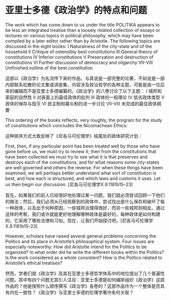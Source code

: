 # 亚里士多德《政治学》的特点和问题

The work which has come down to us under the title POLITIKA appears to be less an integrated treatise than a loosely related collection of essays or lectures on various topics in political philosophy, which may have been compiled by a later editor rather than by Aristotle. The following topics are discussed in the eight books:
I Naturalness of the city-state and of the household
II Critique of ostensibly best constitutions
III General theory of constitutions
IV Inferior constitutions
V Preservation and destruction of constitutions
VI Further discussion of democracy and oligarchy
VII–VIII Unfinished outline of the best constitution


这部以《政治学》为名流传下来的作品，与其说是一部完整的论著，不如说是一部内部联系松散的论文集或讲座集，内容涉及政治哲学的各种主题，可能是由一位后来的编辑而不是亚里士多德编纂的。《政治学》的八卷讨论了以下主题：
I 城邦和家庭的自然性
II 对表面上的最佳政体的批判
III 政体的一般理论
IV 低劣政体类型
V 政体的保存与毁灭
VI 民主制和寡头制的进一步讨论
VII-VIII 未完成的最佳政体纲要


This ordering of the books reflects, very roughly, the program for the study of constitutions which concludes the Nicomachean Ethics:


这种排序方式大致反映了《尼各马可伦理学》结尾处的政体研究计划：


First, then, if any particular point has been treated well by those who have gone before us, we must try to review it; then from the constitutions that have been collected we must try to see what it is that preserves and destroys each of the constitutions, and for what reasons some city-states are well governed and others the reverse. For when these things have been examined, we will perhaps better understand what sort of constitution is best, and how each is structured, and which laws and customs it uses. Let us then begin our discussion. \[尼各马可伦理学X.9.1181b15–23\]


首先，如果我们的前人已经很好地处理过某一问题，我们就必须尝试回顾一下他们的做法；然后，我们必须从已经观察到的政体中，尝试找出是什么保存和破坏了每一种政体，以及出于何种原因，一些城邦治理得很好，而另一些城邦则相反。通过这样的考察，我们或许就能更好地理解哪种政体是最好的，每种政体是如何构建的，它采用了哪些法律和习俗。现在，让我们开始探讨吧。\[尼各马可伦理学X.9.1181b15–23\]


However, scholars have raised several general problems concerning the Politics and its place in Aristotle’s philosophical system. Four issues are especially noteworthy: How did Aristotle intend for the Politics to be organized? In what order did he write the different books within the Politics? Is the work considered as a whole consistent? How is the Politics related to Aristotle’s ethical treatises?


然而，学者们就《政治学》及其在亚里士多德哲学体系中的地位提出了几个普遍性问题。其中有四个问题尤其引人注目：亚里士多德是如何编排组织《政治学》这部作品的？他是按照什么顺序撰写《政治学》各卷的？这部作品作为一个整体是否具有内在一致性？《政治学》与亚里士多德的伦理学著作有何关联？

